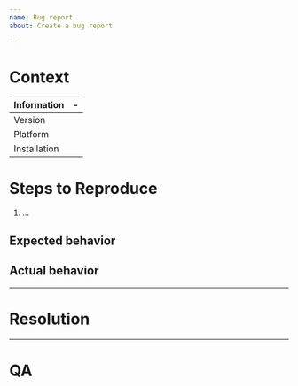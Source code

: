 ```yaml
---
name: Bug report
about: Create a bug report

---
```


# Context
 
<!-- WHEN CREATED
Any information that is useful to understand the bug and the subsystem
it evolves in. References to documentation and or other tickets are 
welcome.
--> 


| Information  | -                                                     |
| ---          | ---                                                   |
| Version      | <!-- Use the output from `cardano-wallet version` --> |
| Platform     | <!-- Windows, Mac OS, Linux, Docker, All -->          |
| Installation | <!-- From Source? From Github Release? -->            |


# Steps to Reproduce

<!-- WHEN CREATED
Steps to reproduce the behavior.
-->

1. ...

## Expected behavior

<!-- WHEN CREATED
A clear and concise description of what you expected to happen. 
-->

## Actual behavior
 
<!-- WHEN CREATED
A clear and concise description of what you observe instead. If applicable add
screenshots to help explain your problem.
-->


---

# Resolution 

<!-- WHEN IN PROGRESS
What is happening? How is this going to be fixed? Detail the approach and give,
in the form of a TODO list steps toward the resolution of the bug. Attach a PR to
each item in the list.

This may be refined as the investigation progresses.
-->


---

# QA 

<!-- WHEN IN PROGRESS
How do we make sure the bug has been fixed? Give here manual steps or tests to
verify the fix. How/why could this bug slip through testing?
-->
